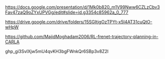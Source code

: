 https://docs.google.com/presentation/d/1Mk0b820_m1V99Nww6CZLzCbv3Fav47zaQ9oZYxUPVGg/edit#slide=id.g3354c85962a_0_777

https://drive.google.com/drive/folders/15SGItjgOzTPYt-x5I4AT31cuQtO-wHpW

https://github.com/MajidMoghadam2006/RL-frenet-trajectory-planning-in-CARLA

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
